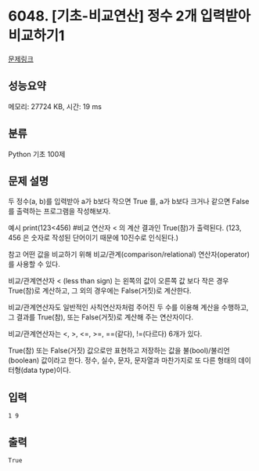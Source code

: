 # 6048. [기초-비교연산] 정수 2개 입력받아 비교하기1

[문제링크](https://codeup.kr/problem.php?id=6048)

## 성능요약

메모리: 27724 KB, 시간: 19 ms

## 분류

Python 기초 100제

## 문제 설명

두 정수(a, b)를 입력받아
a가 b보다 작으면 True 를, a가 b보다 크거나 같으면 False 를 출력하는 프로그램을 작성해보자.

예시
print(123<456)  #비교 연산자 < 의 계산 결과인 True(참)가 출력된다.
(123, 456 은 숫자로 작성된 단어이기 때문에 10진수로 인식된다.)

참고
어떤 값을 비교하기 위해 비교/관계(comparison/relational) 연산자(operator)를 사용할 수 있다.

비교/관계연산자 < (less than sign) 는
왼쪽의 값이 오른쪽 값 보다 작은 경우 True(참)로 계산하고,
그 외의 경우에는 False(거짓)로 계산한다.

비교/관계연산자도 일반적인 사칙연산자처럼 주어진 두 수를 이용해 계산을 수행하고,
그 결과를 True(참), 또는 False(거짓)로 계산해 주는 연산자이다.

비교/관계연산자는 <, >, <=, >=, ==(같다), !=(다르다) 6개가 있다.

True(참) 또는 False(거짓) 값으로만 표현하고 저장하는 값을 불(bool)/불리언(boolean) 값이라고 한다.
정수, 실수, 문자, 문자열과 마찬가지로 또 다른 형태의 데이터형(data type)이다.

## 입력

```
1 9
```

## 출력

```
True
```